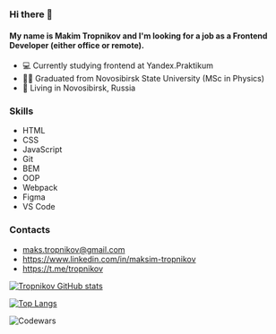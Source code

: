 ### Hi there 👋

#### My name is Makim Tropnikov and I'm looking for a job as a Frontend Developer (either office or remote).

- 💻 Currently studying frontend at Yandex.Praktikum
- 👨‍🎓 Graduated from Novosibirsk State University (MSc in Physics)
- 📍 Living in Novosibirsk, Russia

### Skills
- HTML
- CSS
- JavaScript
- Git
- BEM
- OOP
- Webpack
- Figma
- VS Code
<!-- - React -->

### Contacts
- maks.tropnikov@gmail.com
- https://www.linkedin.com/in/maksim-tropnikov
- https://t.me/tropnikov  

[![Tropnikov GitHub stats](https://github-readme-stats.vercel.app/api?username=tropnikov&count_private=true&show_icons=true&hide=contribs,issues)
](https://github-readme-stats.vercel.app/api?username=tropnikov&count_private=true&show_icons=true)  

[![Top Langs](https://github-readme-stats.vercel.app/api/top-langs/?username=tropnikov&layout=compact)](https://github-readme-stats.vercel.app/api/top-langs/?username=tropnikov)  

![Codewars](https://www.codewars.com/users/tropnikov/badges/small)

<!--
**tropnikov/tropnikov** is a ✨ _special_ ✨ repository because its `README.md` (this file) appears on your GitHub profile.

Here are some ideas to get you started:

- 🔭 I’m currently working on ...
- 🌱 I’m currently learning ...
- 👯 I’m looking to collaborate on ...
- 🤔 I’m looking for help with ...
- 💬 Ask me about ...
- 📫 How to reach me: ...
- 😄 Pronouns: ...
- ⚡ Fun fact: ...
-->
